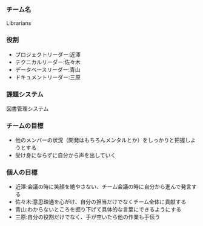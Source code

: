 ### チーム名<br>
Librarians<br>

### 役割<br>
- プロジェクトリーダー:近澤<br>
- テクニカルリーダー:佐々木<br>
- データベースリーダー:青山<br>
- ドキュメントリーダー:三原<br>

### 課題システム<br>
図書管理システム<br>

### チームの目標<br>
- 他のメンバーの状況（開発はもちろんメンタルとか）をしっかりと把握しようとする<br>
- 受け身にならずに自分から声を出していく<br>

### 個人の目標
- 近澤:会議の時に笑顔を絶やさない、チーム会議の時に自分から進んで発言する
- 佐々木:意思疎通を心がけ、自分の担当だけでなくチーム全体に貢献する
- 青山:わからないところを掘り下げて具体的な言葉にできるようにする
- 三原:自分の役割だけでなく、手が空いたら他の作業も手伝う



